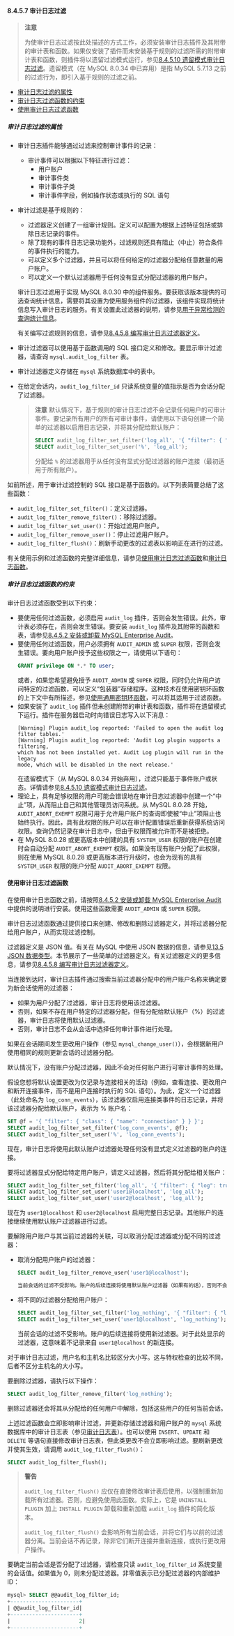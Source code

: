 #### 8.4.5.7 审计日志过滤

> **注意**
>
> 为使审计日志过滤按此处描述的方式工作，必须安装审计日志插件及其附带的审计表和函数。如果仅安装了插件而未安装基于规则的过滤所需的附带审计表和函数，则插件将以遗留过滤模式运行，参见[8.4.5.10 遗留模式审计日志过滤](#legacy-mode-audit-log-filtering)。遗留模式（在 MySQL 8.0.34 中已弃用）是指 MySQL 5.7.13 之前的过滤行为，即引入基于规则的过滤之前。

- [审计日志过滤的属性](#审计日志过滤的属性)
- [审计日志过滤函数的约束](审计日志过滤函数的约束)
- [使用审计日志过滤函数](#使用审计日志过滤函数)

##### 审计日志过滤的属性

- 审计日志插件能够通过过滤来控制审计事件的记录：

    - 审计事件可以根据以下特征进行过滤：
        - 用户账户
        - 审计事件类
        - 审计事件子类
        - 审计事件字段，例如操作状态或执行的 SQL 语句

- 审计过滤是基于规则的：
    - 过滤器定义创建了一组审计规则。定义可以配置为根据上述特征包括或排除日志记录的事件。
    - 除了现有的事件日志记录功能外，过滤规则还具有阻止（中止）符合条件的事件执行的能力。
    - 可以定义多个过滤器，并且可以将任何给定的过滤器分配给任意数量的用户账户。
    - 可以定义一个默认过滤器用于任何没有显式分配过滤器的用户账户。

    审计日志过滤用于实现 MySQL 8.0.30 中的组件服务。要获取该版本提供的可选查询统计信息，需要将其设置为使用服务组件的过滤器，该组件实现将统计信息写入审计日志的服务。有关设置此过滤器的说明，请参见[用于异常检测的查询统计信息](#adding-query-statistics-for-outlier-detection)。
    
    有关编写过滤规则的信息，请参见[8.4.5.8 编写审计日志过滤器定义](#writing-audit-log-filter-definitions)。

- 审计过滤器可以使用基于函数调用的 SQL 接口定义和修改。要显示审计过滤器，请查询 `mysql.audit_log_filter` 表。
- 审计过滤器定义存储在 `mysql` 系统数据库中的表中。
- 在给定会话内，`audit_log_filter_id` 只读系统变量的值指示是否为会话分配了过滤器。

  > **注意**
  > 默认情况下，基于规则的审计日志过滤不会记录任何用户的可审计事件。要记录所有用户的所有可审计事件，请使用以下语句创建一个简单的过滤器以启用日志记录，并将其分配给默认账户：
  > ```sql
  > SELECT audit_log_filter_set_filter('log_all', '{ "filter": { "log": true } }');
  > SELECT audit_log_filter_set_user('%', 'log_all');
  > ```
  > 分配给 `%` 的过滤器用于从任何没有显式分配过滤器的账户连接（最初适用于所有账户）。

如前所述，用于审计过滤控制的 SQL 接口是基于函数的。以下列表简要总结了这些函数：

- `audit_log_filter_set_filter()`：定义过滤器。
- `audit_log_filter_remove_filter()`：移除过滤器。
- `audit_log_filter_set_user()`：开始过滤用户账户。
- `audit_log_filter_remove_user()`：停止过滤用户账户。
- `audit_log_filter_flush()`：刷新手动更改的过滤表以影响正在进行的过滤。

有关使用示例和过滤函数的完整详细信息，请参见[使用审计日志过滤函数](#using-audit-log-filtering-functions)和[审计日志函数](#audit-log-functions)。

##### 审计日志过滤函数的约束

审计日志过滤函数受到以下约束：

- 要使用任何过滤函数，必须启用 `audit_log` 插件，否则会发生错误。此外，审计表必须存在，否则会发生错误。要安装 `audit_log` 插件及其附带的函数和表，请参见[8.4.5.2 安装或卸载 MySQL Enterprise Audit](#installing-or-uninstalling-mysql-enterprise-audit)。
- 要使用任何过滤函数，用户必须拥有 `AUDIT_ADMIN` 或 `SUPER` 权限，否则会发生错误。要向用户账户授予这些权限之一，请使用以下语句：
    ```sql
    GRANT privilege ON *.* TO user;
    ```
    或者，如果您希望避免授予 `AUDIT_ADMIN` 或 `SUPER` 权限，同时仍允许用户访问特定的过滤函数，可以定义“包装器”存储程序。这种技术在使用密钥环函数的上下文中有所描述，参见[使用通用密钥环函数](#using-general-purpose-keyring-functions)，可以将其适用于过滤函数。
- 如果安装了 `audit_log` 插件但未创建附带的审计表和函数，插件将在遗留模式下运行。插件在服务器启动时向错误日志写入以下消息：
    ```
    [Warning] Plugin audit_log reported: 'Failed to open the audit log filter tables.'
    [Warning] Plugin audit_log reported: 'Audit Log plugin supports a filtering,
    which has not been installed yet. Audit Log plugin will run in the legacy
    mode, which will be disabled in the next release.'
    ```
    在遗留模式下（从 MySQL 8.0.34 开始弃用），过滤只能基于事件账户或状态。详情请参见[8.4.5.10 遗留模式审计日志过滤](#legacy-mode-audit-log-filtering)。
- 理论上，具有足够权限的用户可能会错误地在审计日志过滤器中创建一个“中止”项，从而阻止自己和其他管理员访问系统。从 MySQL 8.0.28 开始，`AUDIT_ABORT_EXEMPT` 权限可用于允许用户账户的查询即使被“中止”项阻止也始终执行。因此，具有此权限的账户可以在审计配置错误后重新获得系统访问权限。查询仍然记录在审计日志中，但由于权限而被允许而不是被拒绝。
- 在 MySQL 8.0.28 或更高版本中创建的具有 `SYSTEM_USER` 权限的账户在创建时会自动分配 `AUDIT_ABORT_EXEMPT` 权限。如果没有现有账户分配了此权限，则在使用 MySQL 8.0.28 或更高版本进行升级时，也会为现有的具有 `SYSTEM_USER` 权限的账户分配 `AUDIT_ABORT_EXEMPT` 权限。

#### 使用审计日志过滤函数

在使用审计日志函数之前，请按照[8.4.5.2 安装或卸载 MySQL Enterprise Audit](#installing-or-uninstalling-mysql-enterprise-audit)中提供的说明进行安装。使用这些函数需要 `AUDIT_ADMIN` 或 `SUPER` 权限。

审计日志过滤函数通过提供接口来创建、修改和删除过滤器定义，并将过滤器分配给用户账户，从而实现过滤控制。

过滤器定义是 JSON 值。有关在 MySQL 中使用 JSON 数据的信息，请参见[13.5 JSON 数据类型](#the-json-data-type)。本节展示了一些简单的过滤器定义。有关过滤器定义的更多信息，请参见[8.4.5.8 编写审计日志过滤器定义](#writing-audit-log-filter-definitions)。

当连接到达时，审计日志插件通过搜索当前过滤器分配中的用户账户名称来确定要为新会话使用的过滤器：

- 如果为用户分配了过滤器，审计日志将使用该过滤器。
- 否则，如果不存在用户特定的过滤器分配，但有分配给默认账户（%）的过滤器，审计日志将使用默认过滤器。
- 否则，审计日志不会从会话中选择任何审计事件进行处理。

如果在会话期间发生更改用户操作（参见 `mysql_change_user()`），会根据新用户使用相同的规则更新会话的过滤器分配。

默认情况下，没有账户分配过滤器，因此不会对任何账户进行可审计事件的处理。

假设您想将默认设置更改为仅记录与连接相关的活动（例如，查看连接、更改用户和断开连接事件，而不是用户连接时执行的 SQL 语句）。为此，定义一个过滤器（此处命名为 `log_conn_events`），该过滤器仅启用连接类事件的日志记录，并将该过滤器分配给默认账户，表示为 % 账户名：

```sql
SET @f = '{ "filter": { "class": { "name": "connection" } } }';
SELECT audit_log_filter_set_filter('log_conn_events', @f);
SELECT audit_log_filter_set_user('%', 'log_conn_events');
```

现在，审计日志将使用此默认账户过滤器处理任何没有显式定义过滤器的账户的连接。

要将过滤器显式分配给特定用户账户，请定义过滤器，然后将其分配给相关账户：

```sql
SELECT audit_log_filter_set_filter('log_all', '{ "filter": { "log": true } }');
SELECT audit_log_filter_set_user('user1@localhost', 'log_all');
SELECT audit_log_filter_set_user('user2@localhost', 'log_all');
```


现在为 `user1@localhost` 和 `user2@localhost` 启用完整日志记录。其他账户的连接继续使用默认账户过滤器进行过滤。

要解除用户账户与其当前过滤器的关联，可以取消分配过滤器或分配不同的过滤器：

- 取消分配用户账户的过滤器：
  ```sql
  SELECT audit_log_filter_remove_user('user1@localhost');
  
  当前会话的过滤不受影响。账户的后续连接将使用默认账户过滤器（如果有的话），否则不会记录。

- 将不同的过滤器分配给用户账户：
  ```sql
  SELECT audit_log_filter_set_filter('log_nothing', '{ "filter": { "log": false } }');
  SELECT audit_log_filter_set_user('user1@localhost', 'log_nothing');
  ```

  当前会话的过滤不受影响。账户的后续连接将使用新过滤器。对于此处显示的过滤器，这意味着不记录来自 `user1@localhost` 的新连接。

对于审计日志过滤，用户名和主机名比较区分大小写。这与特权检查的比较不同，后者不区分主机名的大小写。

要删除过滤器，请执行以下操作：

```sql
SELECT audit_log_filter_remove_filter('log_nothing');
```

删除过滤器还会将其从分配给的任何用户中解除，包括这些用户的任何当前会话。

上述过滤函数会立即影响审计过滤，并更新存储过滤器和用户账户的 `mysql` 系统数据库中的审计日志表（参见[审计日志表](#audit-log-tables)）。也可以使用 `INSERT`、`UPDATE` 和 `DELETE` 等语句直接修改审计日志表，但此类更改不会立即影响过滤。要刷新更改并使其生效，请调用 `audit_log_filter_flush()`：

```sql
SELECT audit_log_filter_flush();
```

> **警告**
>
> `audit_log_filter_flush()` 应仅在直接修改审计表后使用，以强制重新加载所有过滤器。否则，应避免使用此函数。实际上，它是 `UNINSTALL PLUGIN` 加上 `INSTALL PLUGIN` 卸载和重新加载 `audit_log` 插件的简化版本。
>
> `audit_log_filter_flush()` 会影响所有当前会话，并将它们与以前的过滤器分离。当前会话不再记录，除非它们断开连接并重新连接，或执行更改用户操作。

要确定当前会话是否分配了过滤器，请检查只读 `audit_log_filter_id` 系统变量的会话值。如果值为 0，则未分配过滤器。非零值表示已分配过滤器的内部维护 ID：

```sql
mysql> SELECT @@audit_log_filter_id;
+----------------------+
| @@audit_log_filter_id|
+----------------------+
|                      2|
+----------------------+
```